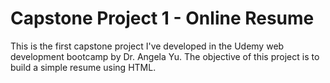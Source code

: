 # Capstone Project 1 - Online Resume

This is the first capstone project I've developed in the Udemy web development bootcamp by Dr. Angela Yu.
The objective of this project is to build a simple resume using HTML.